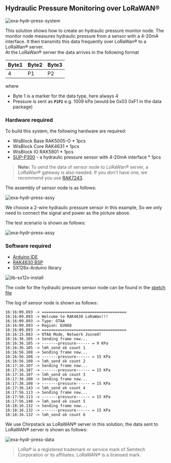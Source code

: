 ## Hydraulic Pressure Monitoring over LoRaWAN®
![exa-hydr-press-system](../../../../assets/Examples/exa-hydr-press-system.png)

This solution shows how to create an hydraulic pressure monitor node. The monitor node measures hydraulic pressure from a sensor with a 4-20mA interface. It then transmits this data frequently over LoRaWan® to a LoRaWan® server.    
At the LoRaWan® server the data arrives in the following format    

| Byte1 | Byte2 | Byte3 |
| -     | -     | -     |
| 4     | P1    | P2    |
where
  - Byte 1 is a marker for the data type, here always 4    
  - Pressure is sent as **`P1P2`** e.g. 1009 kPa (would be 0x03 0xF1 in the data package)

### Hardware required
To build this system, the following hardware are required:  

- WisBlock Base RAK5005-O * 1pcs    
- WisBlock Core RAK4631 * 1pcs    
- WisBlock IO RAK5801 * 1pcs    
- [SUP-P300](https://en.supmea.com/cpdetail_28_296_264.html) - a hydraulic pressure sensor with 4-20mA interface * 1pcs



>  **Note:** To send the data of sensor node to LoRaWan® server,  a  LoRaWan® gateway is also needed. If you don't have one, we recommend you use [RAK7243](https://store.rakwireless.com/products/rak7243c-pilot-gateway).



The assembly of sensor node is as follows:

![exa-hydr-press-assy](../../../../assets/repo/exa-hydr-press-assy.png)

We choose a 2-wire hydraulic pressure sensor in this example, So we only need to connect the signal and power as the picture above.

The test scenario is shown as follows:

![exa-hydr-press-assy](../../../../assets/Examples/exa-hydr-press-assy.png)

### Software required
- [Arduino IDE](https://www.arduino.cc/en/Main/Software)
- [RAK4630 BSP](https://github.com/RAKWireless/RAK-nRF52-Arduino)    
- SX126x-Arduino library

![lib-sx12x-install](../../../../assets/Arduino/lib-sx12x-install.png)

The code for the hydraulic pressure sensor node can be found in the [sketch file](https://github.com/RAKWireless/WisBlock/blob/master/examples/RAK4630/solutions/Hydraulic_Pressure_Monitoring/Hydraulic_Pressure_Monitoring.ino)

<!--
The code for the hydraulic pressure sensor node is as follows:
```cpp
#include <Arduino.h>
#include <LoRaWan-RAK4630.h>
#include <SPI.h>

#define P300_SENSOR


#ifndef LED_BUILTIN
#define LED_BUILTIN 35
#endif

#ifndef LED_BUILTIN2
#define LED_BUILTIN2 36
#endif

bool doOTAA = true;
#define SCHED_MAX_EVENT_DATA_SIZE APP_TIMER_SCHED_EVENT_DATA_SIZE /**< Maximum size of scheduler events. */
#define SCHED_QUEUE_SIZE 60  /**< Maximum number of events in the scheduler queue. */
#define LORAWAN_DATERATE DR_0
#define LORAWAN_TX_POWER TX_POWER_0
#define JOINREQ_NBTRIALS 3 /**< Number of trials for the join request. */
DeviceClass_t gCurrentClass = CLASS_A;
lmh_confirm gCurrentConfirm = LMH_CONFIRMED_MSG;
uint8_t gAppPort = LORAWAN_APP_PORT;

/**@brief Structure containing LoRaWan parameters, needed for lmh_init()
 */
static lmh_param_t lora_param_init = {LORAWAN_ADR_ON , LORAWAN_DATERATE, LORAWAN_PUBLIC_NETWORK, JOINREQ_NBTRIALS, LORAWAN_TX_POWER, LORAWAN_DUTYCYCLE_OFF};

// Foward declaration
static void lorawan_has_joined_handler(void);
static void lorawan_rx_handler(lmh_app_data_t *app_data);
static void lorawan_confirm_class_handler(DeviceClass_t Class);
static void send_lora_frame(void);

/**@brief Structure containing LoRaWan callback functions, needed for lmh_init()
*/
static lmh_callback_t lora_callbacks = {BoardGetBatteryLevel, BoardGetUniqueId, BoardGetRandomSeed,
										lorawan_rx_handler, lorawan_has_joined_handler, lorawan_confirm_class_handler};

//OTAA keys
uint8_t nodeDeviceEUI[8] = {0x67, 0x79, 0x6e, 0xad, 0xf6, 0xab, 0xd2, 0x16};
uint8_t nodeAppEUI[8] = {0xB8, 0x27, 0xEB, 0xFF, 0xFE, 0x39, 0x00, 0x00};
uint8_t nodeAppKey[16] = {0x77, 0x77, 0x77, 0x77, 0x77, 0x77, 0x77, 0x77, 0x77, 0x77, 0x77, 0x77, 0x77, 0x77, 0x77, 0x77};


// Private defination
#define LORAWAN_APP_DATA_BUFF_SIZE 64  /**< buffer size of the data to be transmitted. */
#define LORAWAN_APP_INTERVAL 20000 /**< Defines for user timer, the application data transmission interval. 20s, value in [ms]. */
static uint8_t m_lora_app_data_buffer[LORAWAN_APP_DATA_BUFF_SIZE]; //< Lora user application data buffer.
static lmh_app_data_t m_lora_app_data = {m_lora_app_data_buffer, 0, 0, 0, 0}; //< Lora user application data structure.

TimerEvent_t appTimer;
static uint32_t timers_init(void);

static uint32_t count = 0;
static uint32_t count_fail = 0;

void setup()
{
	pinMode(LED_BUILTIN, OUTPUT);
	digitalWrite(LED_BUILTIN, LOW);

  /*
  * WisBLOCK 5811 Power On
  */
  pinMode(17, OUTPUT);
  digitalWrite(17, HIGH);

  // Initialize LoRa chip.
  lora_rak4630_init();

	// Initialize Serial for debug output
	Serial.begin(115200);
  while(!Serial){delay(10);}
	Serial.println("=====================================");
	Serial.println("Welcome to RAK4630 LoRaWan!!!");
  Serial.println("Type: OTAA");


#if defined(REGION_AS923)
    Serial.println("Region: AS923");
#elif defined(REGION_AU915)
    Serial.println("Region: AU915");
#elif defined(REGION_CN470)
    Serial.println("Region: CN470");
#elif defined(REGION_CN779)
    Serial.println("Region: CN779");
#elif defined(REGION_EU433)
    Serial.println("Region: EU433");
#elif defined(REGION_IN865)
    Serial.println("Region: IN865");
#elif defined(REGION_EU868)
    Serial.println("Region: EU868");
#elif defined(REGION_KR920)
    Serial.println("Region: KR920");
#elif defined(REGION_US915)
    Serial.println("Region: US915");
#elif defined(REGION_US915_HYBRID)
    Serial.println("Region: US915_HYBRID");
#else
    Serial.println("Please define a region in the compiler options.");
#endif
    Serial.println("=====================================");


	//creat a user timer to send data to server period
  uint32_t err_code;
  err_code = timers_init();
	if (err_code != 0)
	{
		Serial.printf("timers_init failed - %d\n", err_code);
	}

	// Setup the EUIs and Keys
	lmh_setDevEui(nodeDeviceEUI);
	lmh_setAppEui(nodeAppEUI);
	lmh_setAppKey(nodeAppKey);

	// Initialize LoRaWan
	err_code = lmh_init(&lora_callbacks, lora_param_init,doOTAA);
	if (err_code != 0)
	{
		Serial.printf("lmh_init failed - %d\n", err_code);
	}

	// Start Join procedure
	lmh_join();
}

void loop()
{
	// Handle Radio events
	Radio.IrqProcess();
}

/**@brief LoRa function for handling HasJoined event.
 */
void lorawan_has_joined_handler(void)
{
  Serial.println("OTAA Mode, Network Joined!");

  lmh_error_status ret = lmh_class_request(gCurrentClass);
  if(ret == LMH_SUCCESS)
  {
    delay(1000);
  	TimerSetValue(&appTimer, LORAWAN_APP_INTERVAL);
  	TimerStart(&appTimer);
  }
}

/**@brief Function for handling LoRaWan received data from Gateway
 *
 * @param[in] app_data  Pointer to rx data
 */
void lorawan_rx_handler(lmh_app_data_t *app_data)
{
	Serial.printf("LoRa Packet received on port %d, size:%d, rssi:%d, snr:%d, data:%s\n",
				  app_data->port, app_data->buffsize, app_data->rssi, app_data->snr, app_data->buffer);

}

void lorawan_confirm_class_handler(DeviceClass_t Class)
{
    Serial.printf("switch to class %c done\n", "ABC"[Class]);
    // Informs the server that switch has occurred ASAP
    m_lora_app_data.buffsize = 0;
    m_lora_app_data.port = gAppPort;
    lmh_send(&m_lora_app_data, gCurrentConfirm);
}

#ifdef P300_SENSOR

int get_pressure(void)
{
  int i;
  
  int sensor_pin = A1;   // select the input pin for the potentiometer
  int mcu_ain_value = 0;  // variable to store the value coming from the sensor

  int pressure;         //KPa as unit
  int average_value;  
  float voltage_ain, current_sensor;

  for (i = 0; i < 5; i++)
  {
    mcu_ain_value += analogRead(sensor_pin);
  }
  average_value = mcu_ain_value / i;
  
  voltage_ain = average_value * 3.6 /1024;  //raef 3.6v / 10bit ADC 

  current_sensor = voltage_ain / 149 * 1000;          //WisBlock RAK5801 (0 ~ 20mA) I=U/149*1000 (mA)

  //Convert to millivolt. 3.95mA is the default output from sensor
  //0.01mA == 6.25KPa
  pressure =  (current_sensor - 3.95) * 100 * 2.5; 
                    
  Serial.printf("-------pressure------ = %d KPa\n", pressure);

  return pressure;
}
#endif

void send_lora_frame(void)
{
  int p;
  
	if (lmh_join_status_get() != LMH_SET)
	{
		//Not joined, try again later
		return;
	}

  p = get_pressure();      //Pressure range: (0 ~ 10000KPa)
  
	uint32_t i = 0;

	m_lora_app_data.port = gAppPort;
	m_lora_app_data.buffer[i++] = 0x04;
	m_lora_app_data.buffer[i++] = (p >> 8) & 0xFF;
	m_lora_app_data.buffer[i++] = p & 0xFF;
	m_lora_app_data.buffsize = i;

  lmh_error_status error = lmh_send(&m_lora_app_data, gCurrentConfirm);
  if (error == LMH_SUCCESS)
  {
      count++;
      Serial.printf("lmh_send ok count %d\n", count);
  }
  else
  {
      count_fail++;
      Serial.printf("lmh_send fail count %d\n", count_fail);
  }
}

/**@brief Function for handling user timerout event.
 */
void tx_lora_periodic_handler(void)
{
   TimerSetValue(&appTimer, LORAWAN_APP_INTERVAL);
   TimerStart(&appTimer);
   Serial.println("Sending frame now...");
   send_lora_frame();
}

/**@brief Function for the Timer initialization.
 *
 * @details Initializes the timer module. This creates and starts application timers.
 */
uint32_t timers_init(void)
{
    TimerInit(&appTimer, tx_lora_periodic_handler);
    return 0;
}
```

-->

The log of sensor node is shown as follows:

```
16:16:09.893 -> =====================================
16:16:09.893 -> Welcome to RAK4630 LoRaWan!!!
16:16:09.893 -> Type: OTAA
16:16:09.893 -> Region: EU868
16:16:09.893 -> =====================================
16:16:15.083 -> OTAA Mode, Network Joined!
16:16:36.105 -> Sending frame now...
16:16:36.105 -> -------pressure------ = 9 KPa
16:16:36.105 -> lmh_send ok count 1
16:16:56.108 -> Sending frame now...
16:16:56.108 -> -------pressure------ = 15 KPa
16:16:56.108 -> lmh_send ok count 2
16:17:16.107 -> Sending frame now...
16:17:16.107 -> -------pressure------ = 15 KPa
16:17:16.107 -> lmh_send ok count 3
16:17:36.108 -> Sending frame now...
16:17:36.108 -> -------pressure------ = 15 KPa
16:17:36.143 -> lmh_send ok count 4
16:17:56.113 -> Sending frame now...
16:17:56.113 -> -------pressure------ = 15 KPa
16:17:56.148 -> lmh_send ok count 5
16:18:16.132 -> Sending frame now...
16:18:16.132 -> -------pressure------ = 15 KPa
16:18:16.132 -> lmh_send ok count 6
```



We use Chirpstack as LoRaWAN® server in this solution, the data sent to LoRaWAN® server is shown as follows:

![exa-hydr-press-data](../../../../assets/Examples/exa-hydr-press-data.png)





> LoRa® is a registered trademark or service mark of Semtech Corporation or its affiliates. LoRaWAN® is a licensed mark.
